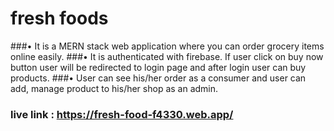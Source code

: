 # fresh foods

###• It is a MERN stack web application where you can order grocery items online easily.
###• It is authenticated with firebase. If user click on buy now button user will be redirected to login page and after login user can buy products.
###• User can see his/her order as a consumer and user can add, manage product to his/her shop as an admin.

### live link : https://fresh-food-f4330.web.app/

